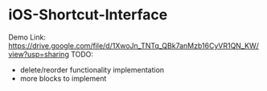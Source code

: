 # iOS-Shortcut-Interface

Demo Link: https://drive.google.com/file/d/1XwoJn_TNTq_QBk7anMzb16CyVR1QN_KW/view?usp=sharing
TODO:
- delete/reorder functionality implementation
- more blocks to implement
